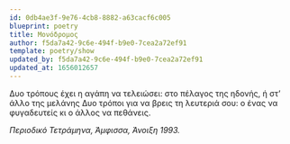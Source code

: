 ```yaml
---
id: 0db4ae3f-9e76-4cb8-8882-a63cacf6c005
blueprint: poetry
title: Μονόδρομος
author: f5da7a42-9c6e-494f-b9e0-7cea2a72ef91
template: poetry/show
updated_by: f5da7a42-9c6e-494f-b9e0-7cea2a72ef91
updated_at: 1656012657
---
```

Δυο τρόπους έχει η αγάπη να τελειώσει:
στο πέλαγος της ηδονής,
ή στ’ άλλο της μελάνης
Δυο τρόποι για να βρεις τη λευτεριά σου:
ο ένας να φυγαδευτείς
κι ο άλλος να πεθάνεις.

_Περιοδικό Τετράμηνα, Άμφισσα, Άνοιξη 1993._